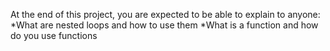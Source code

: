 At the end of this project, you are expected to be able to explain to anyone:
*What are nested loops and how to use them
*What is a function and how do you use functions